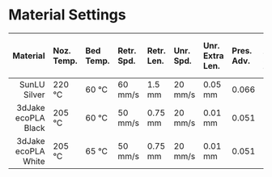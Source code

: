 # Material Settings

| Material                | Noz. Temp. | Bed Temp. | Retr. Spd. | Retr. Len. | Unr. Spd. | Unr. Extra Len. | Pres. Adv. | Pres. Adv. Smooth Time |
|------------------------:|:-----------|:----------|:-----------|:-----------|:----------|:----------------|:-----------|:-----------------------|
| SunLU Silver            | 220 °C     | 60 °C     | 60 mm/s    | 1.5 mm     | 20 mm/s   | 0.05 mm         | 0.066      | 0.04                   |
| 3dJake ecoPLA Black     | 205 °C     | 60 °C     | 50 mm/s    | 0.75 mm    | 20 mm/s   | 0.01 mm         | 0.051      | 0.02                   |
| 3dJake ecoPLA White     | 205 °C     | 65 °C     | 50 mm/s    | 0.75 mm    | 20 mm/s   | 0.01 mm         | 0.051      | 0.02                   |
